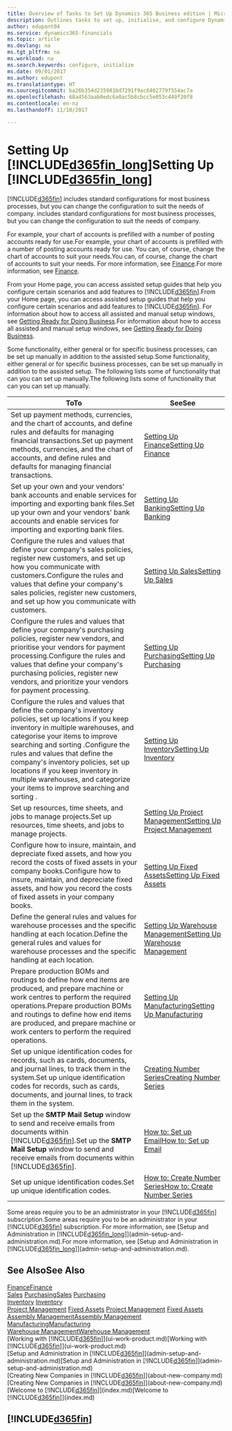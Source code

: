 ```yaml
---
title: Overview of Tasks to Set Up Dynamics 365 Business edition | Microsoft Docs
description: Outlines tasks to set up, initialise, and configure Dynamics 365 Business edition to suit your needs.
author: edupont04
ms.service: dynamics365-financials
ms.topic: article
ms.devlang: na
ms.tgt_pltfrm: na
ms.workload: na
ms.search.keywords: configure, initialize
ms.date: 09/01/2017
ms.author: edupont
ms.translationtype: HT
ms.sourcegitcommit: ba26b354d235981bd7291f9ac6402779f554ac7a
ms.openlocfilehash: 68a4563aab0edc6a0ac5b8cbcc5e053c449f20f8
ms.contentlocale: en-nz
ms.lasthandoff: 11/10/2017

---
```

# <a name="setting-up-included365finlongincludesd365finlongmdmd"></a><span data-ttu-id="d6851-103">Setting Up [!INCLUDE[d365fin_long](includes/d365fin_long_md.md)]</span><span class="sxs-lookup"><span data-stu-id="d6851-103">Setting Up [!INCLUDE[d365fin_long](includes/d365fin_long_md.md)]</span></span>
[!INCLUDE[d365fin](includes/d365fin_md.md)]<span data-ttu-id="d6851-104"> includes standard configurations for most business processes, but you can change the configuration to suit the needs of company.</span><span class="sxs-lookup"><span data-stu-id="d6851-104"> includes standard configurations for most business processes, but you can change the configuration to suit the needs of company.</span></span>

<span data-ttu-id="d6851-105">For example, your chart of accounts is prefilled with a number of posting accounts ready for use.</span><span class="sxs-lookup"><span data-stu-id="d6851-105">For example, your chart of accounts is prefilled with a number of posting accounts ready for use.</span></span> <span data-ttu-id="d6851-106">You can, of course, change the chart of accounts to suit your needs.</span><span class="sxs-lookup"><span data-stu-id="d6851-106">You can, of course, change the chart of accounts to suit your needs.</span></span> <span data-ttu-id="d6851-107">For more information, see [Finance](finance.md).</span><span class="sxs-lookup"><span data-stu-id="d6851-107">For more information, see [Finance](finance.md).</span></span>

<span data-ttu-id="d6851-108">From your Home page, you can access assisted setup guides that help you configure certain scenarios and add features to [!INCLUDE[d365fin](includes/d365fin_md.md)].</span><span class="sxs-lookup"><span data-stu-id="d6851-108">From your Home page, you can access assisted setup guides that help you configure certain scenarios and add features to [!INCLUDE[d365fin](includes/d365fin_md.md)].</span></span> <span data-ttu-id="d6851-109">For information about how to access all assisted and manual setup windows, see [Getting Ready for Doing Business](ui-get-ready-business.md).</span><span class="sxs-lookup"><span data-stu-id="d6851-109">For information about how to access all assisted and manual setup windows, see [Getting Ready for Doing Business](ui-get-ready-business.md).</span></span>

<span data-ttu-id="d6851-110">Some functionality, either general or for specific business processes, can be set up manually in addition to the assisted setup.</span><span class="sxs-lookup"><span data-stu-id="d6851-110">Some functionality, either general or for specific business processes, can be set up manually in addition to the assisted setup.</span></span> <span data-ttu-id="d6851-111">The following lists some of functionality that can you can set up manually.</span><span class="sxs-lookup"><span data-stu-id="d6851-111">The following lists some of functionality that can you can set up manually.</span></span>

| <span data-ttu-id="d6851-112">To</span><span class="sxs-lookup"><span data-stu-id="d6851-112">To</span></span> | <span data-ttu-id="d6851-113">See</span><span class="sxs-lookup"><span data-stu-id="d6851-113">See</span></span> |
| --- | --- |
| <span data-ttu-id="d6851-114">Set up payment methods, currencies, and the chart of accounts, and define rules and defaults for managing financial transactions.</span><span class="sxs-lookup"><span data-stu-id="d6851-114">Set up payment methods, currencies, and the chart of accounts, and define rules and defaults for managing financial transactions.</span></span> |[<span data-ttu-id="d6851-115">Setting Up Finance</span><span class="sxs-lookup"><span data-stu-id="d6851-115">Setting Up Finance</span></span>](finance-setup-finance.md) |
| <span data-ttu-id="d6851-116">Set up your own and your vendors' bank accounts and enable services for importing and exporting bank files.</span><span class="sxs-lookup"><span data-stu-id="d6851-116">Set up your own and your vendors' bank accounts and enable services for importing and exporting bank files.</span></span> |[<span data-ttu-id="d6851-117">Setting Up Banking</span><span class="sxs-lookup"><span data-stu-id="d6851-117">Setting Up Banking</span></span>](bank-setup-banking.md) |
| <span data-ttu-id="d6851-118">Configure the rules and values that define your company's sales policies, register new customers, and set up how you communicate with customers.</span><span class="sxs-lookup"><span data-stu-id="d6851-118">Configure the rules and values that define your company's sales policies, register new customers, and set up how you communicate with customers.</span></span> |[<span data-ttu-id="d6851-119">Setting Up Sales</span><span class="sxs-lookup"><span data-stu-id="d6851-119">Setting Up Sales</span></span>](sales-setup-sales.md) |
| <span data-ttu-id="d6851-120">Configure the rules and values that define your company's purchasing policies, register new vendors, and prioritise your vendors for payment processing.</span><span class="sxs-lookup"><span data-stu-id="d6851-120">Configure the rules and values that define your company's purchasing policies, register new vendors, and prioritize your vendors for payment processing.</span></span> |[<span data-ttu-id="d6851-121">Setting Up Purchasing</span><span class="sxs-lookup"><span data-stu-id="d6851-121">Setting Up Purchasing</span></span>](purchasing-setup-purchasing.md) |
| <span data-ttu-id="d6851-122">Configure the rules and values that define the company's inventory policies, set up locations if you keep inventory in multiple warehouses, and categorise your items to improve searching and sorting .</span><span class="sxs-lookup"><span data-stu-id="d6851-122">Configure the rules and values that define the company's inventory policies, set up locations if you keep inventory in multiple warehouses, and categorize your items to improve searching and sorting .</span></span> |[<span data-ttu-id="d6851-123">Setting Up Inventory</span><span class="sxs-lookup"><span data-stu-id="d6851-123">Setting Up Inventory</span></span>](inventory-setup-inventory.md) |
| <span data-ttu-id="d6851-124">Set up resources, time sheets, and jobs to manage projects.</span><span class="sxs-lookup"><span data-stu-id="d6851-124">Set up resources, time sheets, and jobs to manage projects.</span></span> |[<span data-ttu-id="d6851-125">Setting Up Project Management</span><span class="sxs-lookup"><span data-stu-id="d6851-125">Setting Up Project Management</span></span>](projects-setup-projects.md) |
| <span data-ttu-id="d6851-126">Configure how to insure, maintain, and depreciate fixed assets, and how you record the costs of fixed assets in your company books.</span><span class="sxs-lookup"><span data-stu-id="d6851-126">Configure how to insure, maintain, and depreciate fixed assets, and how you record the costs of fixed assets in your company books.</span></span> |[<span data-ttu-id="d6851-127">Setting Up Fixed Assets</span><span class="sxs-lookup"><span data-stu-id="d6851-127">Setting Up Fixed Assets</span></span>](fa-setup.md) |
|<span data-ttu-id="d6851-128">Define the general rules and values for warehouse processes and the specific handling at each location.</span><span class="sxs-lookup"><span data-stu-id="d6851-128">Define the general rules and values for warehouse processes and the specific handling at each location.</span></span>|[<span data-ttu-id="d6851-129">Setting Up Warehouse Management</span><span class="sxs-lookup"><span data-stu-id="d6851-129">Setting Up Warehouse Management</span></span>](warehouse-setup-warehouse.md)|
|<span data-ttu-id="d6851-130">Prepare production BOMs and routings to define how end items are produced, and prepare machine or work centres to perform the required operations.</span><span class="sxs-lookup"><span data-stu-id="d6851-130">Prepare production BOMs and routings to define how end items are produced, and prepare machine or work centers to perform the required operations.</span></span>|[<span data-ttu-id="d6851-131">Setting Up Manufacturing</span><span class="sxs-lookup"><span data-stu-id="d6851-131">Setting Up Manufacturing</span></span>](production-configure-production-processes.md)|
| <span data-ttu-id="d6851-132">Set up unique identification codes for records, such as cards, documents, and journal lines, to track them in the system.</span><span class="sxs-lookup"><span data-stu-id="d6851-132">Set up unique identification codes for records, such as cards, documents, and journal lines, to track them in the system.</span></span> |[<span data-ttu-id="d6851-133">Creating Number Series</span><span class="sxs-lookup"><span data-stu-id="d6851-133">Creating Number Series</span></span>](ui-create-number-series.md) |
| <span data-ttu-id="d6851-134">Set up the **SMTP Mail Setup** window to send and receive emails from documents within [!INCLUDE[d365fin](includes/d365fin_md.md)].</span><span class="sxs-lookup"><span data-stu-id="d6851-134">Set up the **SMTP Mail Setup** window to send and receive emails from documents within [!INCLUDE[d365fin](includes/d365fin_md.md)].</span></span> |[<span data-ttu-id="d6851-135">How to: Set up Email</span><span class="sxs-lookup"><span data-stu-id="d6851-135">How to: Set up Email</span></span>](madeira-how-setup-email.md) |
| <span data-ttu-id="d6851-136">Set up unique identification codes.</span><span class="sxs-lookup"><span data-stu-id="d6851-136">Set up unique identification codes.</span></span> |[<span data-ttu-id="d6851-137">How to: Create Number Series</span><span class="sxs-lookup"><span data-stu-id="d6851-137">How to: Create Number Series</span></span>](ui-create-number-series.md) |

<span data-ttu-id="d6851-138">Some areas require you to be an administrator in your [!INCLUDE[d365fin](includes/d365fin_md.md)] subscription.</span><span class="sxs-lookup"><span data-stu-id="d6851-138">Some areas require you to be an administrator in your [!INCLUDE[d365fin](includes/d365fin_md.md)] subscription.</span></span> <span data-ttu-id="d6851-139">For more information, see [Setup and Administration in [!INCLUDE[d365fin_long](includes/d365fin_long_md.md)]](admin-setup-and-administration.md).</span><span class="sxs-lookup"><span data-stu-id="d6851-139">For more information, see [Setup and Administration in [!INCLUDE[d365fin_long](includes/d365fin_long_md.md)]](admin-setup-and-administration.md).</span></span>  

## <a name="see-also"></a><span data-ttu-id="d6851-140">See Also</span><span class="sxs-lookup"><span data-stu-id="d6851-140">See Also</span></span>
[<span data-ttu-id="d6851-141">Finance</span><span class="sxs-lookup"><span data-stu-id="d6851-141">Finance</span></span>](finance.md)  
<span data-ttu-id="d6851-142">[Sales](sales-manage-sales.md)
[Purchasing](purchasing-manage-purchasing.md)</span><span class="sxs-lookup"><span data-stu-id="d6851-142">[Sales](sales-manage-sales.md)
[Purchasing](purchasing-manage-purchasing.md)</span></span>  
<span data-ttu-id="d6851-143">[Inventory](inventory-manage-inventory.md)  </span><span class="sxs-lookup"><span data-stu-id="d6851-143">[Inventory](inventory-manage-inventory.md)  </span></span>  
<span data-ttu-id="d6851-144">[Project Management](projects-manage-projects.md)
[Fixed Assets](fa-manage.md)  </span><span class="sxs-lookup"><span data-stu-id="d6851-144">[Project Management](projects-manage-projects.md)
[Fixed Assets](fa-manage.md)  </span></span>  
[<span data-ttu-id="d6851-145">Assembly Management</span><span class="sxs-lookup"><span data-stu-id="d6851-145">Assembly Management</span></span>](assembly-assemble-items.md)  
[<span data-ttu-id="d6851-146">Manufacturing</span><span class="sxs-lookup"><span data-stu-id="d6851-146">Manufacturing</span></span>](production-manage-manufacturing.md)  
[<span data-ttu-id="d6851-147">Warehouse Management</span><span class="sxs-lookup"><span data-stu-id="d6851-147">Warehouse Management</span></span>](warehouse-manage-warehouse.md)  
<span data-ttu-id="d6851-148">[Working with [!INCLUDE[d365fin](includes/d365fin_md.md)]](ui-work-product.md)</span><span class="sxs-lookup"><span data-stu-id="d6851-148">[Working with [!INCLUDE[d365fin](includes/d365fin_md.md)]](ui-work-product.md)</span></span>  
<span data-ttu-id="d6851-149">[Setup and Administration in [!INCLUDE[d365fin](includes/d365fin_md.md)]](admin-setup-and-administration.md)</span><span class="sxs-lookup"><span data-stu-id="d6851-149">[Setup and Administration in [!INCLUDE[d365fin](includes/d365fin_md.md)]](admin-setup-and-administration.md)</span></span>  
<span data-ttu-id="d6851-150">[Creating New Companies in [!INCLUDE[d365fin](includes/d365fin_md.md)]](about-new-company.md)</span><span class="sxs-lookup"><span data-stu-id="d6851-150">[Creating New Companies in [!INCLUDE[d365fin](includes/d365fin_md.md)]](about-new-company.md)</span></span>  
<span data-ttu-id="d6851-151">[Welcome to [!INCLUDE[d365fin](includes/d365fin_md.md)]](index.md)</span><span class="sxs-lookup"><span data-stu-id="d6851-151">[Welcome to [!INCLUDE[d365fin](includes/d365fin_md.md)]](index.md)</span></span>  

## [!INCLUDE[d365fin](includes/free_trial_md.md)]


